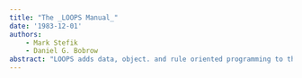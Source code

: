 ```yaml
---
title: "The _LOOPS Manual_"
date: '1983-12-01'
authors: 
    - Mark Stefik
    - Daniel G. Bobrow
abstract: "LOOPS adds data, object. and rule oriented programming to the procedure oriented programing of Interlisp. In object oriented programming, behavior is determined by responses of instances of classes to messages sent between these objects. with no direct access to the internal structure of an object. This approach makes it convenient to define program interfaces in terms of message protocols. Data oriented programming is a dual of object oriented programming, where behavior can occur as a side effect of direct access to (permanent) object state. This makes it easy to write programs which monitor the behavior of other programs. Rule oriented programming is an alternative to programming in LISP. Programs in this paradigm are organized around recursively composable sets of pattern-action rules for use in expert system design. Rules make it convenient for describing flexible responses to a wide range of events. LOOPS is integrated into interlisp, and thus provides access to the standard procedure oriented programming of Lisp, and use of the extensive environmental support of the Interlisp-D system. Our experience suggests that programs are easier to build in a language when there is an available  paradigm that matches the structure of the problem. The paradigms described here offer distinct ways of partitioning the organization of a program, as well as distinct ways of viewing the  significance of side effects. LOOPS provides all these paradigms within a single environment. This manual is intended as the primary documentation for users of LOOPS, It describes the concepts and  the programming facilities, and gives examples and scenarios for using LOOPS,"
---
```


